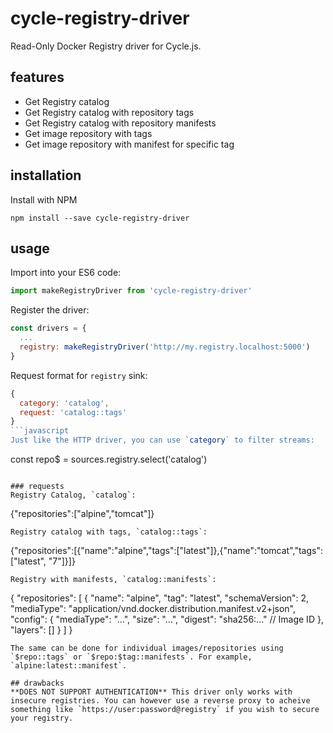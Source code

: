 # cycle-registry-driver
Read-Only Docker Registry driver for Cycle.js.

## features
* Get Registry catalog
* Get Registry catalog with repository tags
* Get Registry catalog with repository manifests
* Get image repository with tags
* Get image repository with manifest for specific tag

## installation
Install with NPM
```
npm install --save cycle-registry-driver
```

## usage
Import into your ES6 code:
```javascript
import makeRegistryDriver from 'cycle-registry-driver'
```
Register the driver:
```javascript
const drivers = {
  ...
  registry: makeRegistryDriver('http://my.registry.localhost:5000')
}
```
Request format for `registry` sink:
```javascript
{
  category: 'catalog',
  request: 'catalog::tags'
}
```javascript
Just like the HTTP driver, you can use `category` to filter streams:
```
const repo$ = sources.registry.select('catalog')
```

### requests
Registry Catalog, `catalog`:
```
{"repositories":["alpine","tomcat"]}
```
Registry catalog with tags, `catalog::tags`:
```
{"repositories":[{"name":"alpine","tags":["latest"]},{"name":"tomcat","tags":["latest", "7"]}]}
```
Registry with manifests, `catalog::manifests`:
```
{
    "repositories": [
        {
            "name": "alpine",
            "tag": "latest",
            "schemaVersion": 2,
            "mediaType": "application/vnd.docker.distribution.manifest.v2+json",
            "config": {
                "mediaType": "...",
                "size": "...",
                "digest": "sha256:..." // Image ID
            },
            "layers": []
        }
    ]
}
```
The same can be done for individual images/repositories using `$repo::tags` or `$repo:$tag::manifests`. For example, `alpine:latest::manifest`.

## drawbacks
**DOES NOT SUPPORT AUTHENTICATION** This driver only works with insecure registries. You can however use a reverse proxy to acheive something like `https://user:password@registry` if you wish to secure your registry.
